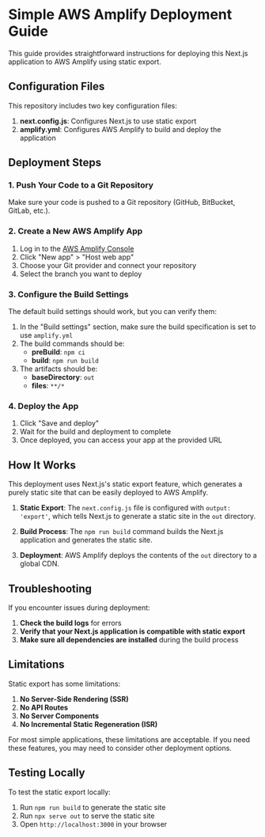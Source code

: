 # Simple AWS Amplify Deployment Guide

This guide provides straightforward instructions for deploying this Next.js application to AWS Amplify using static export.

## Configuration Files

This repository includes two key configuration files:

1. **next.config.js**: Configures Next.js to use static export
2. **amplify.yml**: Configures AWS Amplify to build and deploy the application

## Deployment Steps

### 1. Push Your Code to a Git Repository

Make sure your code is pushed to a Git repository (GitHub, BitBucket, GitLab, etc.).

### 2. Create a New AWS Amplify App

1. Log in to the [AWS Amplify Console](https://console.aws.amazon.com/amplify/home)
2. Click "New app" > "Host web app"
3. Choose your Git provider and connect your repository
4. Select the branch you want to deploy

### 3. Configure the Build Settings

The default build settings should work, but you can verify them:

1. In the "Build settings" section, make sure the build specification is set to use `amplify.yml`
2. The build commands should be:
   - **preBuild**: `npm ci`
   - **build**: `npm run build`
3. The artifacts should be:
   - **baseDirectory**: `out`
   - **files**: `**/*`

### 4. Deploy the App

1. Click "Save and deploy"
2. Wait for the build and deployment to complete
3. Once deployed, you can access your app at the provided URL

## How It Works

This deployment uses Next.js's static export feature, which generates a purely static site that can be easily deployed to AWS Amplify.

1. **Static Export**: The `next.config.js` file is configured with `output: 'export'`, which tells Next.js to generate a static site in the `out` directory.

2. **Build Process**: The `npm run build` command builds the Next.js application and generates the static site.

3. **Deployment**: AWS Amplify deploys the contents of the `out` directory to a global CDN.

## Troubleshooting

If you encounter issues during deployment:

1. **Check the build logs** for errors
2. **Verify that your Next.js application is compatible with static export**
3. **Make sure all dependencies are installed** during the build process

## Limitations

Static export has some limitations:

1. **No Server-Side Rendering (SSR)**
2. **No API Routes**
3. **No Server Components**
4. **No Incremental Static Regeneration (ISR)**

For most simple applications, these limitations are acceptable. If you need these features, you may need to consider other deployment options.

## Testing Locally

To test the static export locally:

1. Run `npm run build` to generate the static site
2. Run `npx serve out` to serve the static site
3. Open `http://localhost:3000` in your browser

